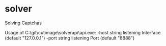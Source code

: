 # solver
Solving Captchas

Usage of C:\git\cutimage\solverapi\api.exe:
  -host string
        listening Interface (default "127.0.0.1")
  -port string
        listening Port (default "8888")